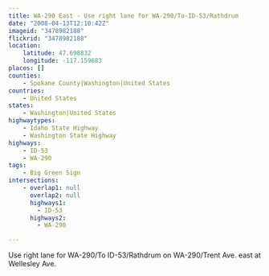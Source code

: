 ```yaml
---
title: WA-290 East - Use right lane for WA-290/To-ID-53/Rathdrum
date: "2008-04-13T12:10:42Z"
imageid: "3478982188"
flickrid: "3478982188"
location:
    latitude: 47.698832
    longitude: -117.159683
places: []
counties:
    - Spokane County|Washington|United States
countries:
    - United States
states:
    - Washington|United States
highwaytypes:
    - Idaho State Highway
    - Washington State Highway
highways:
    - ID-53
    - WA-290
tags:
    - Big Green Sign
intersections:
    - overlap1: null
      overlap2: null
      highways1:
        - ID-53
      highways2:
        - WA-290

---
```

Use right lane for WA-290/To ID-53/Rathdrum on WA-290/Trent Ave. east at Wellesley Ave.